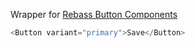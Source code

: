 Wrapper for [Rebass Button Components](https://rebassjs.org/button)

```js
<Button variant="primary">Save</Button>
```

